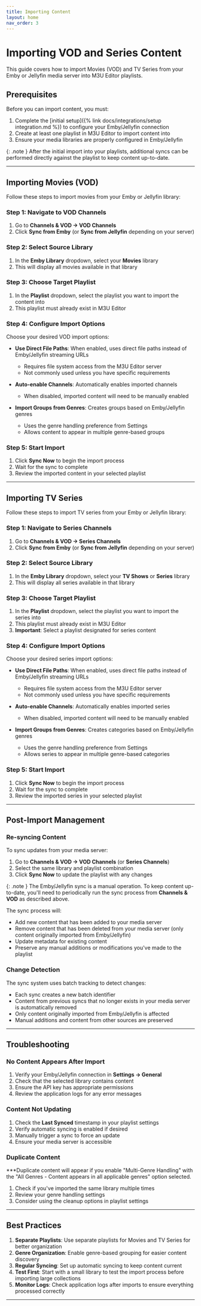 ```yaml
---
title: Importing Content
layout: home
nav_order: 3
---
```


# Importing VOD and Series Content

This guide covers how to import Movies (VOD) and TV Series from your Emby or Jellyfin media server into M3U Editor playlists.

## Prerequisites

Before you can import content, you must:

1. Complete the [initial setup]({% link docs/integrations/setup integration.md %}) to configure your Emby/Jellyfin connection
2. Create at least one playlist in M3U Editor to import content into
3. Ensure your media libraries are properly configured in Emby/Jellyfin

{: .note }
After the initial import into your playlists, additional syncs can be performed directly against the playlist to keep content up-to-date.

---

## Importing Movies (VOD)

Follow these steps to import movies from your Emby or Jellyfin library:

### Step 1: Navigate to VOD Channels

1. Go to **Channels & VOD → VOD Channels**
2. Click **Sync from Emby** (or **Sync from Jellyfin** depending on your server)

### Step 2: Select Source Library

1. In the **Emby Library** dropdown, select your **Movies** library
2. This will display all movies available in that library

### Step 3: Choose Target Playlist

1. In the **Playlist** dropdown, select the playlist you want to import the content into
2. This playlist must already exist in M3U Editor

### Step 4: Configure Import Options

Choose your desired VOD import options:

- **Use Direct File Paths**: When enabled, uses direct file paths instead of Emby/Jellyfin streaming URLs
  - Requires file system access from the M3U Editor server
  - Not commonly used unless you have specific requirements
  
- **Auto-enable Channels**: Automatically enables imported channels
  - When disabled, imported content will need to be manually enabled
  
- **Import Groups from Genres**: Creates groups based on Emby/Jellyfin genres
  - Uses the genre handling preference from Settings
  - Allows content to appear in multiple genre-based groups

### Step 5: Start Import

1. Click **Sync Now** to begin the import process
2. Wait for the sync to complete
3. Review the imported content in your selected playlist

---

## Importing TV Series

Follow these steps to import TV series from your Emby or Jellyfin library:

### Step 1: Navigate to Series Channels

1. Go to **Channels & VOD → Series Channels**
2. Click **Sync from Emby** (or **Sync from Jellyfin** depending on your server)

### Step 2: Select Source Library

1. In the **Emby Library** dropdown, select your **TV Shows** or **Series** library
2. This will display all series available in that library

### Step 3: Choose Target Playlist

1. In the **Playlist** dropdown, select the playlist you want to import the series into
2. This playlist must already exist in M3U Editor
3. **Important**: Select a playlist designated for series content

### Step 4: Configure Import Options

Choose your desired series import options:

- **Use Direct File Paths**: When enabled, uses direct file paths instead of Emby/Jellyfin streaming URLs
  - Requires file system access from the M3U Editor server
  - Not commonly used unless you have specific requirements
  
- **Auto-enable Channels**: Automatically enables imported series
  - When disabled, imported content will need to be manually enabled
  
- **Import Groups from Genres**: Creates categories based on Emby/Jellyfin genres
  - Uses the genre handling preference from Settings
  - Allows series to appear in multiple genre-based categories

### Step 5: Start Import

1. Click **Sync Now** to begin the import process
2. Wait for the sync to complete
3. Review the imported series in your selected playlist

---

## Post-Import Management

### Re-syncing Content

To sync updates from your media server:

1. Go to **Channels & VOD → VOD Channels** (or **Series Channels**)
2. Select the same library and playlist combination
3. Click **Sync Now** to update the playlist with any changes

{: .note }
The Emby/Jellyfin sync is a manual operation. To keep content up-to-date, you'll need to periodically run the sync process from **Channels & VOD** as described above.

The sync process will:
- Add new content that has been added to your media server
- Remove content that has been deleted from your media server (only content originally imported from Emby/Jellyfin)
- Update metadata for existing content
- Preserve any manual additions or modifications you've made to the playlist

### Change Detection

The sync system uses batch tracking to detect changes:

- Each sync creates a new batch identifier
- Content from previous syncs that no longer exists in your media server is automatically removed
- Only content originally imported from Emby/Jellyfin is affected
- Manual additions and content from other sources are preserved

---

## Troubleshooting

### No Content Appears After Import

1. Verify your Emby/Jellyfin connection in **Settings → General**
2. Check that the selected library contains content
3. Ensure the API key has appropriate permissions
4. Review the application logs for any error messages

### Content Not Updating

1. Check the **Last Synced** timestamp in your playlist settings
2. Verify automatic syncing is enabled if desired
3. Manually trigger a sync to force an update
4. Ensure your media server is accessible

### Duplicate Content

***Duplicate content will appear if you enable "Multi-Genre Handling" with the "All Genres - Content appears in all applicable genres" option selected.

1. Check if you've imported the same library multiple times
2. Review your genre handling settings
3. Consider using the cleanup options in playlist settings

---

## Best Practices

1. **Separate Playlists**: Use separate playlists for Movies and TV Series for better organization
2. **Genre Organization**: Enable genre-based grouping for easier content discovery
3. **Regular Syncing**: Set up automatic syncing to keep content current
4. **Test First**: Start with a small library to test the import process before importing large collections
5. **Monitor Logs**: Check application logs after imports to ensure everything processed correctly

---
